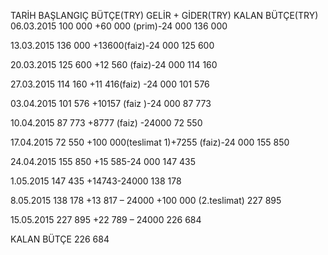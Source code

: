 TARİH	BAŞLANGIÇ BÜTÇE(TRY)	GELİR + GİDER(TRY)	KALAN BÜTÇE(TRY)
06.03.2015	100 000	+60 000 (prim)-24 000	136 000

13.03.2015	136 000	+13600(faiz)-24 000	125 600

20.03.2015	125 600	+12 560 (faiz)-24 000	114 160

27.03.2015	114 160	+11 416(faiz) -24 000	101 576

03.04.2015	101 576	+10157 (faiz )-24 000	87 773

10.04.2015	87 773	+8777 (faiz) -24000	72 550

17.04.2015	72 550	+100 000(teslimat 1)+7255 (faiz)-24 000	155 850

24.04.2015	155 850	+15 585-24 000	147 435

1.05.2015	147 435	+14743-24000	138 178

8.05.2015	138 178	 +13 817 – 24000 +100 000 (2.teslimat)	227 895

15.05.2015	227 895	+22 789 – 24000 	226 684


KALAN BÜTÇE 226 684
 
 
 
